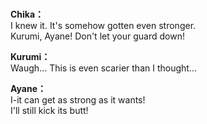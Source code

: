 # 

  
**Chika：**  
I knew it. It's somehow gotten even stronger.  
Kurumi, Ayane! Don't let your guard down!  
  
**Kurumi：**  
Waugh... This is even scarier than I thought...  
  
**Ayane：**  
I-it can get as strong as it wants!  
I'll still kick its butt!  
